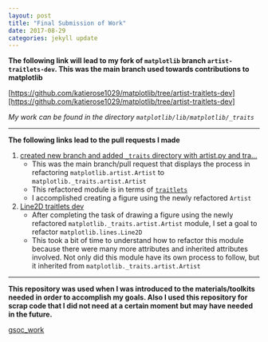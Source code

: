 ```yaml
---
layout: post
title: "Final Submission of Work"
date: 2017-08-29
categories: jekyll update
---
```


**The following link will lead to my fork of `matplotlib` branch `artist-traitlets-dev`.  This was the main branch used towards contributions to matplotlib**

[https://github.com/katierose1029/matplotlib/tree/artist-traitlets-dev][https://github.com/katierose1029/matplotlib/tree/artist-traitlets-dev]

*My work can be found in the directory `matplotlib/lib/matplotlib/_traits`*

________________________________________________________________________________

**The following links lead to the pull requests I made**
1. [created new branch and added `_traits` directory with artist.py and tra…][8917]
    * This was the main branch/pull request that displays the process in refactoring `matplotlib.artist.Artist` to `matplotlib._traits.artist.Artist`
    * This refactored module is in terms of [`traitlets`][http://traitlets.readthedocs.io/en/stable/index.html]
    * I accomplished creating a figure using the newly refactored `Artist`
2. [Line2D traitlets dev][9058]
    * After completing the task of drawing a figure using the newly refactored `matplotlib._traits.artist.Artist` module, I set a goal to refactor `matplotlib.lines.Line2D`
    * This took a bit of time to understand how to refactor this module because there were many more attributes and inherited attributes involved. Not only did this module have its own process to follow, but it inherited from `matplotlib._traits.artist.Artist`

________________________________________________________________________________

**This repository was used when I was introduced to the materials/toolkits needed in order to accomplish my goals.  Also I used this repository for scrap code that I did not need at a certain moment but may have needed in the future.**

[gsoc_work][gsoc]

[https://github.com/katierose1029/matplotlib/tree/artist-traitlets-dev]:https://github.com/katierose1029/matplotlib/tree/artist-traitlets-dev
[8917]:https://github.com/matplotlib/matplotlib/pull/8917
[http://traitlets.readthedocs.io/en/stable/index.html]:http://traitlets.readthedocs.io/en/stable/index.html
[9058]:https://github.com/matplotlib/matplotlib/pull/9058
[gsoc]: https://github.com/katierose1029/gsoc_work

